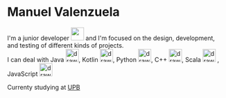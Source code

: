 # Manuel Valenzuela 

I'm a junior developer
<img src="https://user-images.githubusercontent.com/60782216/140516436-3136ada6-1e34-4092-aed9-85b8e315b80a.png" width="30"/>
 and I'm focused on the design, development, and testing of different kinds of projects.  
I can deal with Java <img src="https://revistadigital.inesem.es/informatica-y-tics/files/2015/10/inesem-java.jpg" alt="drawing" width="30"/>, Kotlin <img src="https://miro.medium.com/max/400/1*OO_xA60RrguiQz0H8WktEw.png" alt="drawing" width="30"/>, Python <img src="https://www.citypng.com/public/uploads/preview/hd-python-logo-symbol-transparent-png-11639606208newcm5th7y.png" alt="drawing" width ="30">, C++ <img src ="https://img2.freepng.es/20180408/pew/kisspng-the-c-programming-language-computer-icons-comput-programming-5acadc2dec0be9.0824244915232440779669.jpg" alt="drawing" width="30">, Scala <img src="https://img2.freepng.es/20180620/utt/kisspng-scala-programming-language-type-safety-javascript-5b2a0c175b1b57.6296670615294822633732.jpg" alt="drawing" width="30"/>
, JavaScript <img src="https://upload.wikimedia.org/wikipedia/commons/6/6a/JavaScript-logo.png" alt="drawing" width ="30"> 

Currenty studying at [UPB](https://www.upb.edu)





